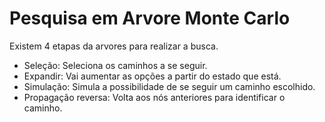 # Pesquisa em Arvore Monte Carlo
Existem 4 etapas da arvores para realizar a busca.
- Seleção: Seleciona os caminhos a se seguir.
- Expandir: Vai aumentar as opções a partir do estado que está.
- Simulação: Simula a possibilidade de se seguir um caminho escolhido.
- Propagação reversa: Volta aos nós anteriores para identificar o caminho.

